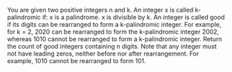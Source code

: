 You are given two positive integers n and k.
An integer x is called k-palindromic if:
x is a palindrome.
x is divisible by k.
An integer is called good if its digits can be rearranged to form a k-palindromic integer. For example, for k = 2, 2020 can be rearranged to form the k-palindromic integer 2002, whereas 1010 cannot be rearranged to form a k-palindromic integer.
Return the count of good integers containing n digits.
Note that any integer must not have leading zeros, neither before nor after rearrangement. For example, 1010 cannot be rearranged to form 101.
